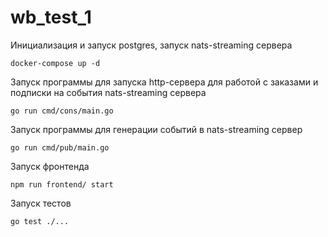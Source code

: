 # wb_test_1

Инициализация и запуск postgres, запуск nats-streaming сервера
```
docker-compose up -d
```

Запуск программы для запуска http-сервера для работой с заказами и подписки на события nats-streaming сервера
```
go run cmd/cons/main.go
```

Запуск программы для генерации событий в nats-streaming сервер
```
go run cmd/pub/main.go
```

Запуск фронтенда
```
npm run frontend/ start
```

Запуск тестов
```
go test ./...
```
